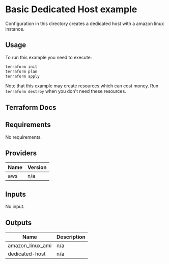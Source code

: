 # Basic Dedicated Host example

Configuration in this directory creates a dedicated host with a amazon linux instance.

## Usage

To run this example you need to execute:

```bash
terraform init
terraform plan
terraform apply
```

Note that this example may create resources which can cost money. Run `terraform destroy` when you don't need these resources.

## Terraform Docs

<!-- BEGINNING OF PRE-COMMIT-TERRAFORM DOCS HOOK -->
## Requirements

No requirements.

## Providers

| Name | Version |
|------|---------|
| aws | n/a |

## Inputs

No input.

## Outputs

| Name | Description |
|------|-------------|
| amazon\_linux\_ami | n/a |
| dedicated-host | n/a |
<!-- END OF PRE-COMMIT-TERRAFORM DOCS HOOK -->
